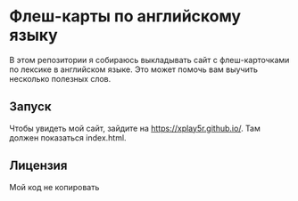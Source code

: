 # Флеш-карты по английскому языку
В этом репозитории я собираюсь выкладывать сайт с флеш-карточками по лексике в английском языке. Это может помочь вам выучить несколько полезных слов.
## Запуск
Чтобы увидеть мой сайт, зайдите на https://xplay5r.github.io/. Там должен показаться index.html.
## Лицензия
Мой код не копировать
